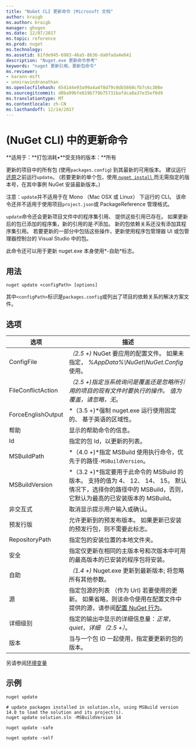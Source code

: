 ```yaml
---
title: "NuGet CLI 更新命令 |Microsoft 文档"
author: kraigb
ms.author: kraigb
manager: ghogen
ms.date: 12/07/2017
ms.topic: reference
ms.prod: nuget
ms.technology: 
ms.assetid: 61fde945-6983-46a5-8636-da0fada4e641
description: "Nuget.exe 更新命令参考"
keywords: "nuget 更新引用，更新包命令"
ms.reviewer:
- karann-msft
- unniravindranathan
ms.openlocfilehash: 654144e93a99a4a4f8d79c0db5660cfb7c6c308e
ms.sourcegitcommit: d0ba99bfe019b779b75731bafdca8a37e35ef0d9
ms.translationtype: MT
ms.contentlocale: zh-CN
ms.lasthandoff: 12/14/2017
---
```

# <a name="update-command-nuget-cli"></a>(NuGet CLI) 中的更新命令

**适用于：**打包消耗&bullet;**受支持的版本：**所有

更新的项目中的所有包 (使用`packages.config`) 到其最新的可用版本。 建议运行[还原](#restore)之前运行`update`。 (若要更新的单个包，使用[ `nuget install` ](cli-ref-install.md)而无需指定的版本号，在其中事例 NuGet 安装最新版本。)

注意：`update`并不适用于在 Mono （Mac OSX 或 Linux） 下运行的 CLI。 该命令还并不适用于使用项目`project.json`或 PackageReference 管理格式。

`update`命令还会更新项目文件中的程序集引用、 提供这些引用已存在。 如果更新后的包已添加的程序集，新的引用的是*不*添加。 新的包依赖关系还没有添加其程序集引用。 若要更新的一部分中包括这些操作，更新使用程序包管理器 UI 或包管理器控制台的 Visual Studio 中的包。

此命令还可以用于更新 nuget.exe 本身使用*-自助*标志。

## <a name="usage"></a>用法

```
nuget update <configPath> [options]
```

其中`<configPath>`标识是`packages.config`或列出了项目的依赖关系的解决方案文件。

## <a name="options"></a>选项

| 选项 | 描述 |
| --- | --- |
| ConfigFile | *（2.5 +)* NuGet 要应用的配置文件。 如果未指定， *%AppData%\NuGet\NuGet.Config*使用。 |
| FileConflictAction | *（2.5 +)*指定当系统询问是覆盖还是忽略所引用的项目的现有文件时要执行的操作。 值为*覆盖，请忽略，无*。 |
| ForceEnglishOutput | *（3.5 +)*强制 nuget.exe 运行使用固定的、 基于英语的区域性。 |
| 帮助 | 显示的帮助命令的信息。 |
| Id | 指定的包 Id，以更新的列表。 |
| MSBuildPath | *（4.0 +)*指定 MSBuild 使用执行命令，优先于的路径`-MSBuildVersion`。 |
| MSBuildVersion | *（3.2 +)*指定要用于此命令的 MSBuild 的版本。 支持的值为 4、 12、 14、 15。 默认情况下，选择你的路径中的 MSBuild，否则，它默认为最高的已安装版本的 MSBuild。 |
| 非交互式 | 取消显示提示用户输入或确认。 |
| 预发行版 | 允许更新到的预发布版本。 如果更新已安装的预发行包，则不需要此标志。 |
| RepositoryPath | 指定包的安装位置的本地文件夹。 |
| 安全 | 指定仅更新在相同的主版本号和次版本中可用的最高版本的已安装的程序包将安装。 |
| 自助 | *（1.4 +)* Nuget.exe 更新到最新版本; 将忽略所有其他参数。 |
| 源 | 指定包源的列表 （作为 Url) 若要使用的更新。 如果省略，则该命令使用在配置文件中提供的源，请参阅[配置 NuGet 行为](../Consume-Packages/Configuring-NuGet-Behavior.md)。 |
| 详细级别 | 指定的输出中显示的详细信息量：*正常*， *quiet*，*详细 （2.5 +）*。 |
| 版本 | 当与一个包 ID 一起使用，指定要更新的包的版本。 |

另请参阅[环境变量](cli-ref-environment-variables.md)

## <a name="examples"></a>示例

```
nuget update

# update packages installed in solution.sln, using MSBuild version 14.0 to load the solution and its project(s).
nuget update solution.sln -MSBuildVersion 14

nuget update -safe

nuget update -self
```
